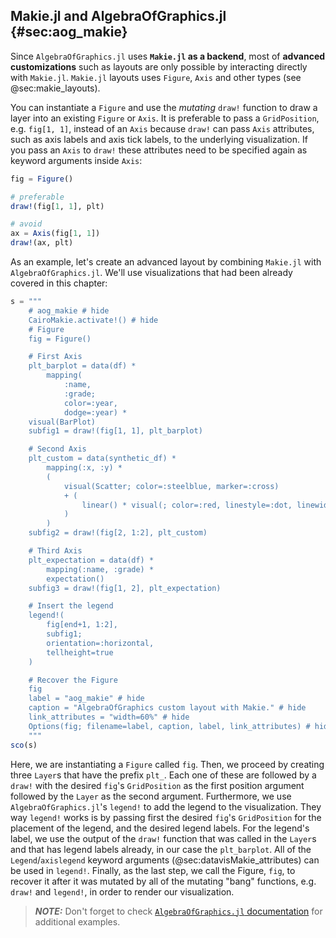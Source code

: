 ## Makie.jl and AlgebraOfGraphics.jl {#sec:aog_makie}

Since `AlgebraOfGraphics.jl` uses **`Makie.jl` as a backend**,
most of **advanced customizations** such as layouts are only possible by interacting directly with `Makie.jl`.
`Makie.jl` layouts uses `Figure`, `Axis` and other types (see @sec:makie_layouts).

You can instantiate a `Figure` and use the *mutating* `draw!` function to draw a layer into an existing `Figure` or `Axis`.
It is preferable to pass a `GridPosition`,
e.g. `fig[1, 1]`,
instead of an `Axis` because `draw!` can pass `Axis` attributes,
such as axis labels and axis tick labels,
to the underlying visualization.
If you pass an `Axis` to `draw!` these attributes need to be specified again as keyword arguments inside `Axis`:

```julia
fig = Figure()

# preferable
draw!(fig[1, 1], plt)

# avoid
ax = Axis(fig[1, 1])
draw!(ax, plt)
```

As an example, let's create an advanced layout by combining `Makie.jl` with `AlgebraOfGraphics.jl`.
We'll use visualizations that had been already covered in this chapter:

```jl
s = """
    # aog_makie # hide
    CairoMakie.activate!() # hide
    # Figure
    fig = Figure()

    # First Axis
    plt_barplot = data(df) *
        mapping(
            :name,
            :grade;
            color=:year,
            dodge=:year) *
    visual(BarPlot)
    subfig1 = draw!(fig[1, 1], plt_barplot)

    # Second Axis
    plt_custom = data(synthetic_df) *
        mapping(:x, :y) *
        (
            visual(Scatter; color=:steelblue, marker=:cross)
            + (
                linear() * visual(; color=:red, linestyle=:dot, linewidth=5)
            )
        )
    subfig2 = draw!(fig[2, 1:2], plt_custom)

    # Third Axis
    plt_expectation = data(df) *
        mapping(:name, :grade) *
        expectation()
    subfig3 = draw!(fig[1, 2], plt_expectation)

    # Insert the legend
    legend!(
        fig[end+1, 1:2],
        subfig1;
        orientation=:horizontal,
        tellheight=true
    )

    # Recover the Figure
    fig
    label = "aog_makie" # hide
    caption = "AlgebraOfGraphics custom layout with Makie." # hide
    link_attributes = "width=60%" # hide
    Options(fig; filename=label, caption, label, link_attributes) # hide
    """
sco(s)
```

Here, we are instantiating a `Figure` called `fig`.
Then, we proceed by creating three `Layer`s that have the prefix `plt_`.
Each one of these are followed by a `draw!` with the desired `fig`'s `GridPosition` as the first position argument followed by the `Layer` as the second argument.
Furthermore, we use `AlgebraOfGraphics.jl`'s `legend!` to add the legend to the visualization.
They way `legend!` works is by passing first the desired `fig`'s `GridPosition` for the placement of the legend,
and the desired legend labels.
For the legend's label, we use the output of the `draw!` function that was called in the `Layer`s  and that has legend labels already,
in our case the `plt_barplot`.
All of the `Legend`/`axislegend` keyword arguments (@sec:datavisMakie_attributes) can be used in `legend!`.
Finally, as the last step, we call the Figure, `fig`,  to recover it after it was mutated by all of the mutating "bang" functions,
e.g. `draw!` and `legend!`,
in order to render our visualization.

> ***NOTE:***
> Don't forget to check [`AlgebraOfGraphics.jl` documentation](https://aog.makie.org) for additional examples.
